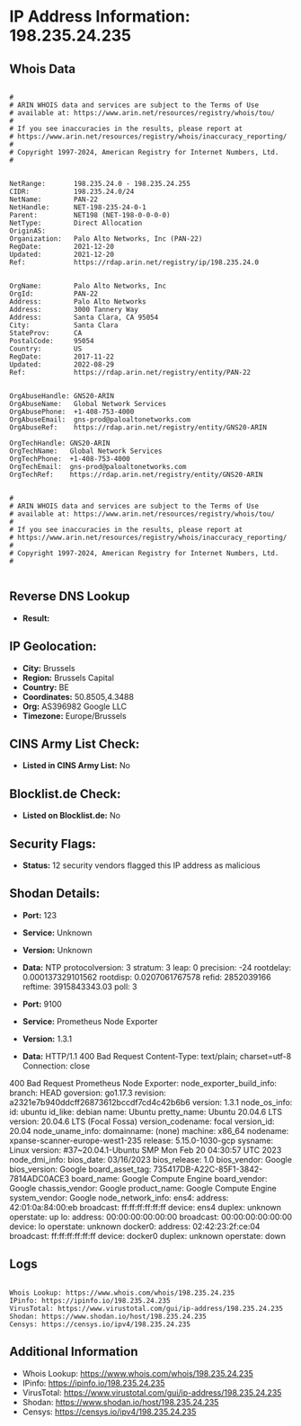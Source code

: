 # IP Address Information: 198.235.24.235

## Whois Data
```

#
# ARIN WHOIS data and services are subject to the Terms of Use
# available at: https://www.arin.net/resources/registry/whois/tou/
#
# If you see inaccuracies in the results, please report at
# https://www.arin.net/resources/registry/whois/inaccuracy_reporting/
#
# Copyright 1997-2024, American Registry for Internet Numbers, Ltd.
#


NetRange:       198.235.24.0 - 198.235.24.255
CIDR:           198.235.24.0/24
NetName:        PAN-22
NetHandle:      NET-198-235-24-0-1
Parent:         NET198 (NET-198-0-0-0-0)
NetType:        Direct Allocation
OriginAS:       
Organization:   Palo Alto Networks, Inc (PAN-22)
RegDate:        2021-12-20
Updated:        2021-12-20
Ref:            https://rdap.arin.net/registry/ip/198.235.24.0


OrgName:        Palo Alto Networks, Inc
OrgId:          PAN-22
Address:        Palo Alto Networks
Address:        3000 Tannery Way
Address:        Santa Clara, CA 95054
City:           Santa Clara
StateProv:      CA
PostalCode:     95054
Country:        US
RegDate:        2017-11-22
Updated:        2022-08-29
Ref:            https://rdap.arin.net/registry/entity/PAN-22


OrgAbuseHandle: GNS20-ARIN
OrgAbuseName:   Global Network Services 
OrgAbusePhone:  +1-408-753-4000 
OrgAbuseEmail:  gns-prod@paloaltonetworks.com
OrgAbuseRef:    https://rdap.arin.net/registry/entity/GNS20-ARIN

OrgTechHandle: GNS20-ARIN
OrgTechName:   Global Network Services 
OrgTechPhone:  +1-408-753-4000 
OrgTechEmail:  gns-prod@paloaltonetworks.com
OrgTechRef:    https://rdap.arin.net/registry/entity/GNS20-ARIN


#
# ARIN WHOIS data and services are subject to the Terms of Use
# available at: https://www.arin.net/resources/registry/whois/tou/
#
# If you see inaccuracies in the results, please report at
# https://www.arin.net/resources/registry/whois/inaccuracy_reporting/
#
# Copyright 1997-2024, American Registry for Internet Numbers, Ltd.
#


```
## Reverse DNS Lookup
- **Result:** 

## IP Geolocation:
- **City:** Brussels
- **Region:** Brussels Capital
- **Country:** BE
- **Coordinates:** 50.8505,4.3488
- **Org:** AS396982 Google LLC
- **Timezone:** Europe/Brussels

## CINS Army List Check:
- **Listed in CINS Army List:** 
No

## Blocklist.de Check:
- **Listed on Blocklist.de:** 
No

## Security Flags:
- **Status:** 12 security vendors flagged this IP address as malicious

## Shodan Details:
- **Port:** 123
- **Service:** Unknown
- **Version:** Unknown
- **Data:** NTP
protocolversion: 3
stratum: 3
leap: 0
precision: -24
rootdelay: 0.000137329101562
rootdisp: 0.0207061767578
refid: 2852039166
reftime: 3915843343.03
poll: 3



- **Port:** 9100
- **Service:** Prometheus Node Exporter
- **Version:** 1.3.1
- **Data:** HTTP/1.1 400 Bad Request
Content-Type: text/plain; charset=utf-8
Connection: close

400 Bad Request
Prometheus Node Exporter:
  node_exporter_build_info:
    branch: HEAD
    goversion: go1.17.3
    revision: a2321e7b940ddcff26873612bccdf7cd4c42b6b6
    version: 1.3.1
  node_os_info:
    id: ubuntu
    id_like: debian
    name: Ubuntu
    pretty_name: Ubuntu 20.04.6 LTS
    version: 20.04.6 LTS (Focal Fossa)
    version_codename: focal
    version_id: 20.04
  node_uname_info:
    domainname: (none)
    machine: x86_64
    nodename: xpanse-scanner-europe-west1-235
    release: 5.15.0-1030-gcp
    sysname: Linux
    version: #37~20.04.1-Ubuntu SMP Mon Feb 20 04:30:57 UTC 2023
  node_dmi_info:
    bios_date: 03/16/2023
    bios_release: 1.0
    bios_vendor: Google
    bios_version: Google
    board_asset_tag: 735417DB-A22C-85F1-3842-7814ADC0ACE3
    board_name: Google Compute Engine
    board_vendor: Google
    chassis_vendor: Google
    product_name: Google Compute Engine
    system_vendor: Google
  node_network_info:
    ens4:
      address: 42:01:0a:84:00:eb
      broadcast: ff:ff:ff:ff:ff:ff
      device: ens4
      duplex: unknown
      operstate: up
    lo:
      address: 00:00:00:00:00:00
      broadcast: 00:00:00:00:00:00
      device: lo
      operstate: unknown
    docker0:
      address: 02:42:23:2f:ce:04
      broadcast: ff:ff:ff:ff:ff:ff
      device: docker0
      duplex: unknown
      operstate: down


## Logs
```

Whois Lookup: https://www.whois.com/whois/198.235.24.235
IPinfo: https://ipinfo.io/198.235.24.235
VirusTotal: https://www.virustotal.com/gui/ip-address/198.235.24.235
Shodan: https://www.shodan.io/host/198.235.24.235
Censys: https://censys.io/ipv4/198.235.24.235

```
## Additional Information
- Whois Lookup: https://www.whois.com/whois/198.235.24.235
- IPinfo: https://ipinfo.io/198.235.24.235
- VirusTotal: https://www.virustotal.com/gui/ip-address/198.235.24.235
- Shodan: https://www.shodan.io/host/198.235.24.235
- Censys: https://censys.io/ipv4/198.235.24.235

